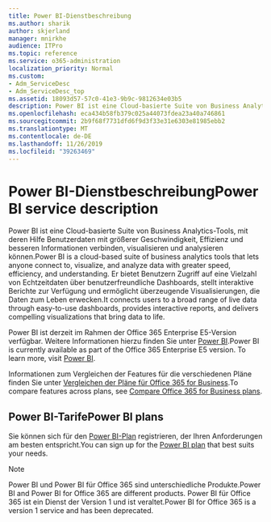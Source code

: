 ```yaml
---
title: Power BI-Dienstbeschreibung
ms.author: sharik
author: skjerland
manager: mnirkhe
audience: ITPro
ms.topic: reference
ms.service: o365-administration
localization_priority: Normal
ms.custom:
- Adm_ServiceDesc
- Adm_ServiceDesc_top
ms.assetid: 18093d57-57c0-41e3-9b9c-9812634e03b5
description: Power BI ist eine Cloud-basierte Suite von Business Analytics-Tools, mit deren Hilfe Benutzerdaten mit größerer Geschwindigkeit, Effizienz und besseren Informationen verbinden, visualisieren und analysieren können. Er bietet Benutzern Zugriff auf eine Vielzahl von Echtzeitdaten über benutzerfreundliche Dashboards, stellt interaktive Berichte zur Verfügung und ermöglicht überzeugende Visualisierungen, die Daten zum Leben erwecken.
ms.openlocfilehash: eca434b58fb379c025a44073fdea23a40a746861
ms.sourcegitcommit: 2b9f68f7731dfd6f9d3f33e31e6303e81985ebb2
ms.translationtype: MT
ms.contentlocale: de-DE
ms.lasthandoff: 11/26/2019
ms.locfileid: "39263469"
---
```

# <a name="power-bi-service-description"></a><span data-ttu-id="4c847-104">Power BI-Dienstbeschreibung</span><span class="sxs-lookup"><span data-stu-id="4c847-104">Power BI service description</span></span>

<span data-ttu-id="4c847-105">Power BI ist eine Cloud-basierte Suite von Business Analytics-Tools, mit deren Hilfe Benutzerdaten mit größerer Geschwindigkeit, Effizienz und besseren Informationen verbinden, visualisieren und analysieren können.</span><span class="sxs-lookup"><span data-stu-id="4c847-105">Power BI is a cloud-based suite of business analytics tools that lets anyone connect to, visualize, and analyze data with greater speed, efficiency, and understanding.</span></span> <span data-ttu-id="4c847-106">Er bietet Benutzern Zugriff auf eine Vielzahl von Echtzeitdaten über benutzerfreundliche Dashboards, stellt interaktive Berichte zur Verfügung und ermöglicht überzeugende Visualisierungen, die Daten zum Leben erwecken.</span><span class="sxs-lookup"><span data-stu-id="4c847-106">It connects users to a broad range of live data through easy-to-use dashboards, provides interactive reports, and delivers compelling visualizations that bring data to life.</span></span>
  
<span data-ttu-id="4c847-p103">Power BI ist derzeit im Rahmen der Office 365 Enterprise E5-Version verfügbar. Weitere Informationen hierzu finden Sie unter [Power BI](https://powerbi.microsoft.com/).</span><span class="sxs-lookup"><span data-stu-id="4c847-p103">Power BI is currently available as part of the Office 365 Enterprise E5 version. To learn more, visit [Power BI](https://powerbi.microsoft.com/).</span></span>
  
<span data-ttu-id="4c847-109">Informationen zum Vergleichen der Features für die verschiedenen Pläne finden Sie unter [Vergleichen der Pläne für Office 365 for Business](https://go.microsoft.com/fwlink/?LinkID=799177&amp;clcid=0x409).</span><span class="sxs-lookup"><span data-stu-id="4c847-109">To compare features across plans, see [Compare Office 365 for Business plans](https://go.microsoft.com/fwlink/?LinkID=799177&amp;clcid=0x409).</span></span>
  
## <a name="power-bi-plans"></a><span data-ttu-id="4c847-110">Power BI-Tarife</span><span class="sxs-lookup"><span data-stu-id="4c847-110">Power BI plans</span></span>

<span data-ttu-id="4c847-111">Sie können sich für den [Power BI-Plan](https://go.microsoft.com/fwlink/?LinkID=786854) registrieren, der Ihren Anforderungen am besten entspricht.</span><span class="sxs-lookup"><span data-stu-id="4c847-111">You can sign up for the [Power BI plan](https://go.microsoft.com/fwlink/?LinkID=786854) that best suits your needs.</span></span> 
  
> [!NOTE]
> <span data-ttu-id="4c847-112">Power BI und Power BI für Office 365 sind unterschiedliche Produkte.</span><span class="sxs-lookup"><span data-stu-id="4c847-112">Power BI and Power BI for Office 365 are different products.</span></span> <span data-ttu-id="4c847-113">Power BI für Office 365 ist ein Dienst der Version 1 und ist veraltet.</span><span class="sxs-lookup"><span data-stu-id="4c847-113">Power BI for Office 365 is a version 1 service and has been deprecated.</span></span> 
  